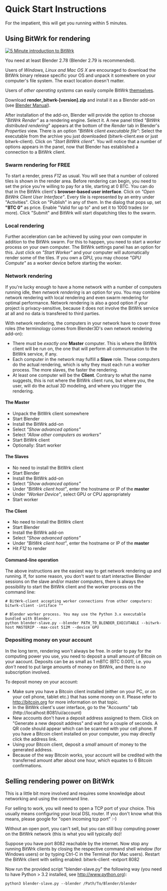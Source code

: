 Quick Start Instructions
========================
For the impatient, this will get you running within 5 minutes.

Using BitWrk for rendering 
--------------------------
[![5 Minute introduction to BitWrk](https://img.youtube.com/vi/KmwcxwhIRr0/0.jpg)](https://www.youtube.com/watch?v=KmwcxwhIRr0)

You need at least Blender 2.78 (Blender 2.79 is recommended).

Users of *Windows, Linux and Mac OS X* are encouraged to download the BitWrk binary release specific your OS and unpack it somewhere on your computer's file system. The exact location doesn't matter.

Users of *other operating systems* can easily compile BitWrk
[themselves](COMPILING.md).

Download **render_bitwrk-[version].zip** and install it as a Blender add-on (see [Blender Manual](https://docs.blender.org/manual/en/dev/preferences/addons.html)).

After installation of the add-on, Blender will provide the option to choose *"BitWrk Render"* as a rendering engine. Select it. A new panel titled *"BitWrk distributed rendering*" appears at the bottom of the *Render* tab in Blender's *Properties* view. There is an option *"BitWrk client executable file"*: Select the executable from the archive you just downloaded (bitwrk-client.exe or just bitwrk-client). Click on *"Start BitWrk client"*. You will notice that a number of options appears in the panel, now that Blender has established a connection to a BitWrk client.

### Swarm rendering for FREE
To start a render, press *F12* as usual. You will see that a number of colored tiles is shown in the render area. Before rendering can begin, you need to set the price you're willing to pay for a tile, starting at 0 BTC. You can do that in the BitWrk client's **browser-based user interface**. Click on *"Open BitWrk Client User Interface"*. Every tile is represented by an entry under "Activities". Click on "Publish" in any of them. In the dialog that pops up, set **"BTC 0"** as price. Enable "Valid for up to" and set it to 1000 trades (or more). Click "Submit" and BitWrk will start dispatching tiles to the swarm.

### Local rendering
Further acceleration can be achieved by using your own computer in addition to the BitWrk swarm.
For this to happen, you need to start a *worker* process on your own computer. The BitWrk settings panel has an option for this. Just click on *"Start Worker"* and your computer will automatically render some of the tiles. If you own a GPU, you may choose *"GPU Compute"* as a worker device before starting the worker.

### Network rendering
If you're lucky enough to have a home network with a number of computers running idle, then *network rendering* is an option for you. You may combine network rendering with local rendering and even swarm rendering for optimal performance. Network rendering is also a good option if your project is privacy-sensitive, because it does not involve the BitWrk service at all and no data is transfered to third parties.

With network rendering, the computers in your network have to cover three roles (the terminology comes from Blender3D's own network rendering add-on):

 - There must be *exactly one* **Master** computer. This is where the BitWrk client will be run on, the one that will perform all communication to the BitWrk service, if any.
 - Each computer in the network may fulfill a **Slave** role. These computers do the actual rendering, which is why they must each run a worker process. The more slaves, the faster the rendering.
 - At least one computer will be the **Client**. Contrary to what the name suggests, this is not where the BitWrk client runs, but where you, the user, will do the actual 3D modeling, and where you trigger the rendering.
 
#### The Master
 - Unpack the BitWrk client somewhere
 - Start Blender
 - Install the BitWrk add-on
 - Select *"Show advanced options"*
 - Select *"Allow other computers as workers"*
 - Start BitWrk client
 - Optionally: Start worker
 
#### The Slaves
 - No need to install the BitWrk client
 - Start Blender
 - Install the BitWrk add-on
 - Select *"Show advanced options"*
 - Under *"BitWrk client host"*, enter the hostname or IP of the **master**
 - Under *"Worker Device"*, select GPU or CPU appropriately
 - Start worker

#### The Client
 - No need to install the BitWrk client
 - Start Blender
 - Install the BitWrk add-on
 - Select *"Show advanced options"*
 - Under *"BitWrk client host"*, enter the hostname or IP of the **master**
 - Hit *F12* to render

#### Command-line operation
The above instructions are the easiest way to get network rendering up and running. If, for some
reason, you don't want to start interactive Blender sessions on the slave and/or master computers,
there is always the possibility to start the BitWrk client and the worker process on the command
line:

    # BitWrk-client accepting worker connections from other computers:
    bitwrk-client -intiface ""
    
    # Blender worker process. You may use the Python 3.x executable bundled with Blender.
    python blender-slave.py --blender PATH_TO_BLENDER_EXECUTABLE --bitwrk-host MASTERIP --max-cost 512M --device GPU

### Depositing money on your account
In the long term, rendering won't always be free. In order to pay for the computing power you
use, you need to deposit a small amount of Bitcoin on your aacount. Deposits can be as small
as 1 mBTC (BTC 0.001), i.e. you *don't* need to put large amounts of money on BitWrk, and
there is *no* subscription involved.

To deposit money on your account:
- Make sure you have a Bitcoin client installed (either on your PC, or on your cell phone, tablet
  etc.) that has some money on it. Please refer to http://bitcoin.org for more information on that
  topic.
- In the BitWrk client's user interface, go to the "Accounts" tab (http://localhost:8081/ui/account)
- New accounts don't have a deposit address assigned to them. Click on "Generate a new deposit address"
  and wait for a couple of seconds. A QR code should appear which can be scanned with your cell phone.
  If you have a Bitcoin client installed on your computer, you may directly click the address link.
- Using your Bitcoin client, deposit a *small* amount of money to the generated address.
- Because of the way Bitcoin works, your account will be credited with the transferred amount after
  about one hour, which equates to 6 Bitcoin confirmations.


Selling rendering power on BitWrk
---------------------------------
This is a little bit more involved and requires some knowledge about networking and using
the command line.

For selling to work, you will need to open a TCP port of your choice. This
usually means configuring your local DSL router. If you don't know what this
means, please google for "open incoming tcp port" :-)

Without an open port, you can't sell, but you can still buy computing power on
the BitWrk network (this is what you will typically do)!

Suppose you have port 8082 reachable by the internet. Now stop any running BitWrk
clients by closing the respective command shell window (for Windows users) or by
typing Ctrl-C in the Terminal (for Mac users). Restart the BitWrk client with
selling enabled:
    bitwrk-client -extport 8082

Now run the provided script "blender-slave.py" the following way (you need to have Python > 3.2 installed, see
http://www.python.org):

    python3 blender-slave.py --blender /Path/To/Blender/blender
